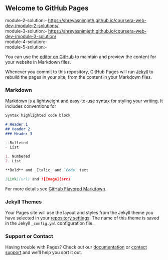 ## Welcome to GitHub Pages</br>
module-2-solution:- https://shreyasnimjeth.github.io/coursera-web-dev-/module-2-solutions/ </br>
module-3-solution:- https://shreyasnimjeth.github.io/coursera-web-dev-/module-3-solution/ </br>
module-4-solution:-</br>
module-5-solution:-</br>

You can use the [editor on GitHub](https://github.com/shreyasnimjeth/coursera-web-dev-/edit/gh-pages/README.md) to maintain and preview the content for your website in Markdown files.

Whenever you commit to this repository, GitHub Pages will run [Jekyll](https://jekyllrb.com/) to rebuild the pages in your site, from the content in your Markdown files.

### Markdown

Markdown is a lightweight and easy-to-use syntax for styling your writing. It includes conventions for

```markdown
Syntax highlighted code block

# Header 1
## Header 2
### Header 3

- Bulleted
- List

1. Numbered
2. List

**Bold** and _Italic_ and `Code` text

[Link](url) and ![Image](src)
```

For more details see [GitHub Flavored Markdown](https://guides.github.com/features/mastering-markdown/).

### Jekyll Themes

Your Pages site will use the layout and styles from the Jekyll theme you have selected in your [repository settings](https://github.com/shreyasnimjeth/coursera-web-dev-/settings). The name of this theme is saved in the Jekyll `_config.yml` configuration file.

### Support or Contact

Having trouble with Pages? Check out our [documentation](https://docs.github.com/categories/github-pages-basics/) or [contact support](https://github.com/contact) and we’ll help you sort it out.
